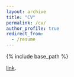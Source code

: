 ```yaml
---
layout: archive
title: "CV"
permalink: /cv/
author_profile: true
redirect_from:
  - /resume
---
```


{% include base_path %}

[link](http://xtwusamantha.github.io/files/CV.pdf).
